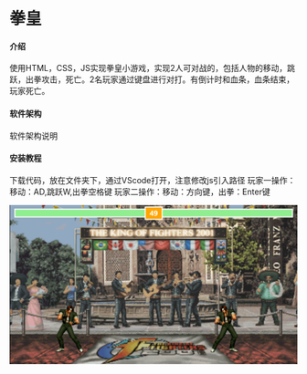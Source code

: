 # 拳皇

#### 介绍
使用HTML，CSS，JS实现拳皇小游戏，实现2人可对战的，包括人物的移动，跳跃，出拳攻击，死亡。2名玩家通过键盘进行对打。有倒计时和血条，血条结束，玩家死亡。

#### 软件架构
软件架构说明


#### 安装教程

下载代码，放在文件夹下，通过VScode打开，注意修改js引入路径
玩家一操作：移动：AD,跳跃W,出拳空格键
玩家二操作：移动：方向键，出拳：Enter键

![输入图片说明](%E5%9B%BE%E7%89%87.png)